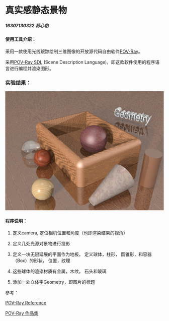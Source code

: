 # 真实感静态景物

##### 16307130322 苏心怡

#### 使用工具介绍：

采用一款使用光线跟踪绘制三维图像的开放源代码自由软件[POV-Ray](http://www.povray.org/)。

采用[POV-Ray SDL](http://www.povray.org/documentation/view/3.6.0/224/) (Scene Description Language)，即这款软件使用的程序语言进行编程并渲染图形。

### 实验结果：

 ![Geometry](geometry.png)



#### 程序说明：

1. 定义camera, 定位相机位置和角度（也即渲染结果的视角）

2. 定义几处光源对景物进行投影

3. 定义一块无限延展的平面作为地板， 定义球体，柱形， 圆锥形，和容器（Box）的形状， 位置，纹理

4. 这些球体的渲染材质有金属，木纹， 石头和玻璃

5. 添加一处立体字Geometry，即图片的标题

   

参考：

[POV-Ray Reference](http://www.povray.org/documentation/3.7.0/r3_0.html)

[POV-Ray 作品集](http://www.povray.org/resources/)

